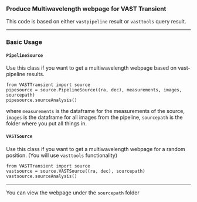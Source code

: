 ### Produce Multiwavelength webpage for VAST Transient

This code is based on either `vastpipeline` result or `vasttools` query result.

<hr>

### Basic Usage

#### `PipelineSource`

Use this class if you want to get a multiwavelength webpage based on vast-pipeline results.

```
from VASTTransient import source
pipesource = source.PipelineSource((ra, dec), measurements, images, sourcepath)
pipesource.sourceAnalysis()
```

where `measurements` is the dataframe for the measurements of the source, 
`images` is the dataframe for all images from the pipeline, 
`sourcepath` is the folder where you put all things in.

#### `VASTSource`

Use this class if you want to get a multiwavelength webpage for a random position. (You will use `vasttools` functionality)

```
from VASTTransient import source
vastsource = source.VASTSource((ra, dec), sourcepath)
vastsource.sourceAnalysis()
```

<hr>


You can view the webpage under the `sourcepath` folder
